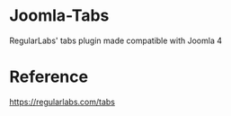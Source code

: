 # Joomla-Tabs
RegularLabs' tabs plugin made compatible with Joomla 4

# Reference
https://regularlabs.com/tabs
